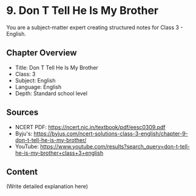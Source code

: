 # 9. Don T Tell He Is My Brother

You are a subject-matter expert creating structured notes for Class 3 - English.

## Chapter Overview
- Title: Don T Tell He Is My Brother
- Class: 3
- Subject: English
- Language: English
- Depth: Standard school level

## Sources
- NCERT PDF: https://ncert.nic.in/textbook/pdf/eesc0309.pdf
- Byju's: https://byjus.com/ncert-solutions-class-3-english/chapter-9-don-t-tell-he-is-my-brother/
- YouTube: https://www.youtube.com/results?search_query=don-t-tell-he-is-my-brother+class+3+english

## Content
(Write detailed explanation here)
